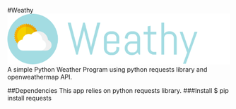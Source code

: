 #Weathy
![GitHub Logo](Weathy_logo.png)
A simple Python Weather Program using python requests library and openweathermap API.


##Dependencies
This app relies on python requests library.
###Install
$ pip install requests
